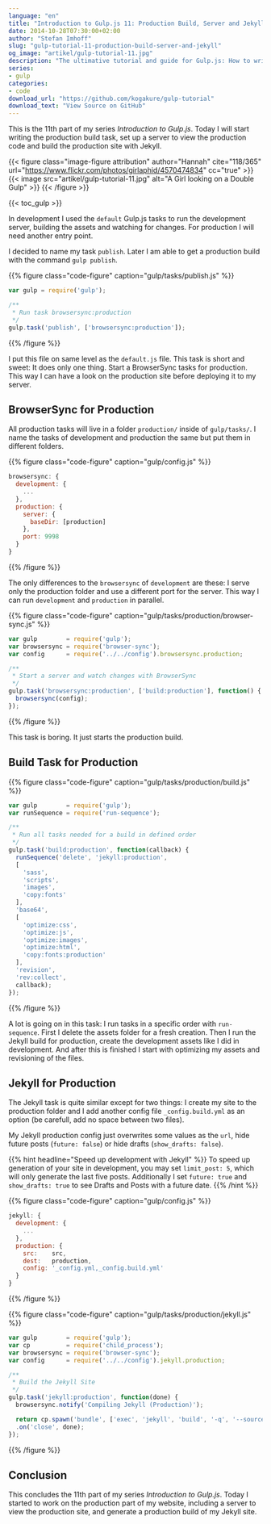```yaml
---
language: "en"
title: "Introduction to Gulp.js 11: Production Build, Server and Jekyll"
date: 2014-10-28T07:30:00+02:00
author: "Stefan Imhoff"
slug: "gulp-tutorial-11-production-build-server-and-jekyll"
og_image: "artikel/gulp-tutorial-11.jpg"
description: "The ultimative tutorial and guide for Gulp.js: How to write the production task for Jekyll and BrowserSync."
series:
- gulp
categories:
- code
download_url: "https://github.com/kogakure/gulp-tutorial"
download_text: "View Source on GitHub"
---
```


This is the 11th part of my series *Introduction to Gulp.js*. Today I will start writing the production build task, set up a server to view the production code and build the production site with Jekyll.

{{< figure class="image-figure attribution" author="Hannah" cite="118/365" url="https://www.flickr.com/photos/girlaphid/4570474834" cc="true" >}}
{{< image src="artikel/gulp-tutorial-11.jpg" alt="A Girl looking on a Double Gulp" >}}
{{< /figure >}}

{{< toc_gulp >}}

In development I used the `default` Gulp.js tasks to run the development server, building the assets and watching for changes. For production I will need another entry point.

I decided to name my task `publish`. Later I am able to get a production build with the command `gulp publish`.

{{% figure class="code-figure" caption="gulp/tasks/publish.js" %}}
```javascript
var gulp = require('gulp');

/**
 * Run task browsersync:production
 */
gulp.task('publish', ['browsersync:production']);
```
{{% /figure %}}

I put this file on same level as the `default.js` file. This task is short and sweet: It does only one thing. Start a BrowserSync tasks for production. This way I can have a look on the production site before deploying it to my server.

## BrowserSync for Production
All production tasks will live in a folder `production/` inside of `gulp/tasks/`. I name the tasks of development and production the same but put them in different folders.

{{% figure class="code-figure" caption="gulp/config.js" %}}
```javascript
browsersync: {
  development: {
    ...
  },
  production: {
    server: {
      baseDir: [production]
    },
    port: 9998
  }
}
```
{{% /figure %}}

The only differences to the `browsersync` of `development` are these: I serve only the production folder and use a different port for the server. This way I can run `development` and `production` in parallel.

{{% figure class="code-figure" caption="gulp/tasks/production/browser-sync.js" %}}
```javascript
var gulp        = require('gulp');
var browsersync = require('browser-sync');
var config      = require('../../config').browsersync.production;

/**
 * Start a server and watch changes with BrowserSync
 */
gulp.task('browsersync:production', ['build:production'], function() {
  browsersync(config);
});
```
{{% /figure %}}

This task is boring. It just starts the production build.

## Build Task for Production

{{% figure class="code-figure" caption="gulp/tasks/production/build.js" %}}
```javascript
var gulp        = require('gulp');
var runSequence = require('run-sequence');

/**
 * Run all tasks needed for a build in defined order
 */
gulp.task('build:production', function(callback) {
  runSequence('delete', 'jekyll:production',
  [
    'sass',
    'scripts',
    'images',
    'copy:fonts'
  ],
  'base64',
  [
    'optimize:css',
    'optimize:js',
    'optimize:images',
    'optimize:html',
    'copy:fonts:production'
  ],
  'revision',
  'rev:collect',
  callback);
});
```
{{% /figure %}}

A lot is going on in this task: I run tasks in a specific order with `run-sequence`. First I delete the assets folder for a fresh creation. Then I run the Jekyll build for production, create the development assets like I did in development. And after this is finished I start with optimizing my assets and revisioning of the files.

## Jekyll for Production
The Jekyll task is quite similar except for two things: I create my site to the production folder and I add another config file `_config.build.yml` as an option (be carefull, add no space between two files).

My Jekyll production config just overwrites some values as the `url`, hide future posts (`future: false`) or hide drafts (`show_drafts: false`).

{{% hint headline="Speed up development with Jekyll" %}}
To speed up generation of your site in development, you may set `limit_post: 5`, which will only generate the last five posts. Additionally I set `future: true` and `show_drafts: true` to see Drafts and Posts with a future date.
{{% /hint %}}

{{% figure class="code-figure" caption="gulp/config.js" %}}
```javascript
jekyll: {
  development: {
    ...
  },
  production: {
    src:    src,
    dest:   production,
    config: '_config.yml,_config.build.yml'
  }
}
```
{{% /figure %}}

{{% figure class="code-figure" caption="gulp/tasks/production/jekyll.js" %}}
```javascript
var gulp        = require('gulp');
var cp          = require('child_process');
var browsersync = require('browser-sync');
var config      = require('../../config').jekyll.production;

/**
 * Build the Jekyll Site
 */
gulp.task('jekyll:production', function(done) {
  browsersync.notify('Compiling Jekyll (Production)');

  return cp.spawn('bundle', ['exec', 'jekyll', 'build', '-q', '--source=' + config.src, '--destination=' + config.dest, '--config=' + config.config], { stdio: 'inherit' })
  .on('close', done);
});
```
{{% /figure %}}

## Conclusion

This concludes the 11th part of my series *Introduction to Gulp.js*. Today I started to work on the production part of my website, including a server to view the production site, and generate a production build of my Jekyll site.
